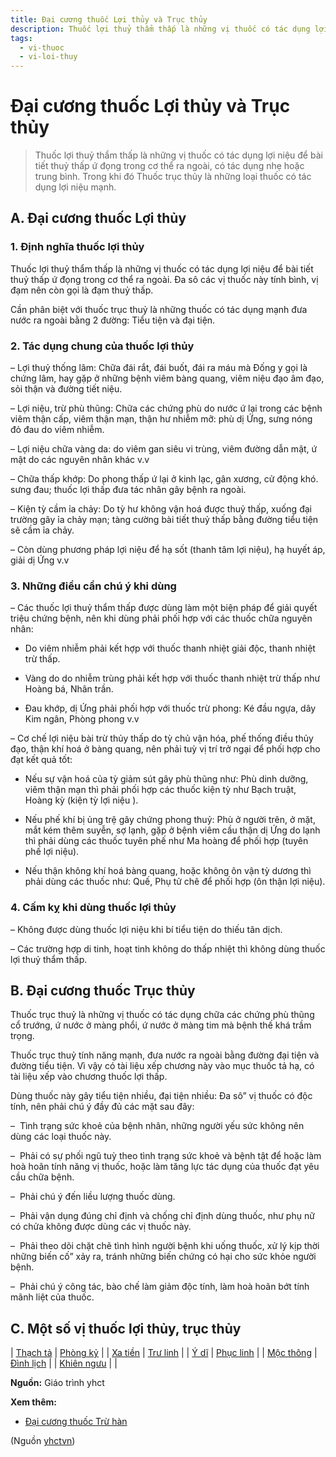 ```yaml
---
title: Đại cương thuốc Lợi thủy và Trục thủy
description: Thuốc lợi thuỷ thẩm thấp là những vị thuốc có tác dụng lợi niệu để bài tiết thuỷ thấp ứ đọng trong cơ thể ra ngoài, có tác dụng nhẹ hoặc trung bình. Trong khi đó Thuốc trục thủy là những loại thuốc có tác dụng lợi niệu mạnh.
tags:
  - vi-thuoc
  - vi-loi-thuy
---
```


# Đại cương thuốc Lợi thủy và Trục thủy 

> Thuốc lợi thuỷ thẩm thấp là những vị thuốc có tác dụng lợi niệu để bài tiết thuỷ thấp ứ đọng trong cơ thể ra ngoài, có tác dụng nhẹ hoặc trung bình. Trong khi đó Thuốc trục thủy là những loại thuốc có tác dụng lợi niệu mạnh.

## A. Đại cương thuốc Lợi thủy

### 1. Định nghĩa thuốc lợi thủy

Thuốc lợi thuỷ thẩm thấp là những vị thuốc có tác dụng lợi niệu để bài tiết thuỷ thấp ứ đọng trong cơ thể ra ngoài. Đa sô các vị thuốc này tính bình, vị đạm nên còn gọi là đạm thuỷ thấp.

Cần phân biệt với thuốc trục thuỷ là những thuốc có tác dụng mạnh đưa nước ra ngoài bằng 2 đường: Tiểu tiện và đại tiện.

### 2. Tác dụng chung của thuốc lợi thủy

– Lợi thuỷ thống lâm: Chữa đái rắt, đái buốt, đái ra máu mà Đống y gọi là chứng lâm, hay gặp ở những bệnh viêm bàng quang, viêm niệu đạo âm đạo, sỏi thận và đường tiết niệu.

– Lợi niệu, trừ phù thũng: Chữa các chứng phù do nước ứ lại trong các bệnh viêm thận cấp, viêm thận mạn, thận hư nhiễm mỡ: phù dị Ứng, sưng nóng đỏ đau do viêm nhiễm.

– Lợi niệu chữa vàng da: do viêm gan siêu vi trùng, viêm đường dẫn mật, ứ mật do các nguyên nhân khác v.v

– Chữa thấp khớp: Do phong thấp ứ lại ở kinh lạc, gân xương, cử động khó. sưng đau; thuốc lợi thấp đưa tác nhân gây bệnh ra ngoài.

– Kiện tỳ cầm ỉa chảy: Do tỳ hư không vận hoá được thuỷ thấp, xuống đại trường gây ỉa chảy mạn; tàng cường bài tiết thuỷ thấp bằng đường tiểu tiện sẽ cầm ỉa chảy.   

– Còn dùng phương pháp lợi niệu để hạ sốt (thanh tâm lợi niệu), hạ huyết áp, giải dị Ứng v.v

### 3. Những điều cần chú ý khi dùng

– Các thuốc lợi thuỷ thẩm thấp được dùng làm một biện pháp để giải quyết triệu chứng bệnh, nên khi dùng phải phối hợp với các thuốc chữa nguyên nhân: 

+ Do viêm nhiễm phải kết hợp với thuốc thanh nhiệt giải độc, thanh nhiệt trừ thấp.

+ Vàng do do nhiễm trùng phải kết hợp với thuốc thanh nhiệt trừ thấp như Hoàng bá, Nhân trần.

+ Đau khớp, dị Ứng phải phối hợp với thuốc trừ phong: Ké đầu ngựa, dây Kim ngân, Phòng phong v.v

– Cơ chế lợi niệu bài trừ thủy thấp do tỳ chủ vận hóa, phế thống điều thủy đạo, thận khí hoá ở bàng quang, nên phải tuỳ vị trí trở ngại để phối hợp cho đạt kết quả tốt:

+ Nếu sự vận hoá của tỳ giảm sút gây phù thũng như: Phù dinh dưỡng, viêm thận mạn thì phải phối hợp các thuốc kiện tỳ như Bạch truật, Hoàng kỳ (kiện tỳ lợi niệu ).

+ Nếu phế khí bị ủng trệ gây chứng phong thuỷ: Phù ở người trên, ở mặt, mắt kém thêm suyễn, sợ lạnh, gặp ở bệnh viêm cầu thận dị Ứng do lạnh thì phải dùng các thuốc tuyên phế như Ma hoàng để phối hợp (tuyên phế lợi niệu).

+ Nếu thận không khí hoá bàng quang, hoặc không ôn vận tỳ dương thì phải dùng các thuốc như: Quế, Phụ tử chê để phối hợp (ôn thận lợi niệu).

### 4. Cấm kỵ khi dùng thuốc lợi thủy

– Không được dùng thuốc lợi niệu khi bí tiểu tiện do thiếu tân dịch.

– Các trường hợp di tinh, hoạt tinh không do thấp nhiệt thì không dùng thuốc lợi thuỷ thẩm thấp.

## B. Đại cương thuốc Trục thủy

Thuốc trục thuỷ là những vị thuốc có tác dụng chữa các chứng phù thũng cổ trướng, ứ nước ở màng phổi, ứ nước ở màng tim mà bệnh thế khá trầm trọng.

Thuốc trục thuỷ tính năng mạnh, đưa nước ra ngoài bằng đường đại tiện và đường tiểu tiện. Vì vậy có tài liệu xếp chương này vào mục thuốc tả hạ, có tài liệu xếp vào chương thuốc lợi thấp.

Dùng thuốc này gây tiểu tiện nhiều, đại tiện nhiều: Đa sô” vị thuốc có độc tính, nên phải chú ý đầy đủ các mặt sau đây:

–  Tình trạng sức khoẻ của bệnh nhân, những người yếu sức không nên dùng các loại thuốc này.

–  Phải có sự phối ngũ tuỳ theo tình trạng sức khoẻ và bệnh tật để hoặc làm hoà hoãn tính năng vị thuốc, hoặc làm tăng lực tác dụng của thuốc đạt yêu cầu chữa bệnh.

–  Phải chú ý đến liều lượng thuốc dùng.

–  Phải vận dụng đúng chỉ định và chống chỉ định dùng thuốc, như phụ nữ có chửa không được dùng các vị thuốc này.

–  Phải theo dõi chặt chẽ tình hình người bệnh khi uống thuốc, xử lý kịp thời những biến cố” xảy ra, tránh những biến chứng có hại cho sức khỏe người bệnh.

–  Phải chú ý công tác, bào chế làm giảm độc tính, làm hoà hoãn bớt tính mãnh liệt của thuốc.

## C. Một số vị thuốc lợi thủy, trục thủy

| [Thạch tả](/yhctvn/vi-thuoc-trach-ta/) | [Phòng kỷ](/yhctvn/vi-thuoc-phong-ky/) |
| [Xa tiền](/yhctvn/vi-thuoc-xa-tien-ma-de/) | [Trư linh](/yhctvn/vi-thuoc-tru-linh/) |
| [Ý dĩ](/yhctvn/vi-thuoc-y-di/) | [Phục linh](/yhctvn/vi-thuoc-phuc-linh/) |
| [Mộc thông](/yhctvn/vi-thuoc-moc-thong/) | [Đình lịch](/yhctvn/vi-thuoc-dinh-lich/) |
| [Khiên ngưu](/yhctvn/vi-thuoc-khien-nguu/) |  |

**Nguồn:** Giáo trình yhct

**Xem thêm:**

* [Đại cương thuốc Trừ hàn](/yhctvn/dai-cuong-thuoc-tru-han/)

(Nguồn <a href="https://yhctvn.com/dai-cuong-thuoc-loi-thuy-va-truc-thuy/" target="_blank">yhctvn</a>)
